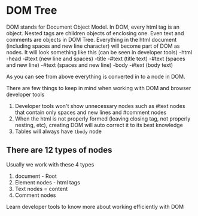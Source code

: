 # DOM Tree
DOM stands for Document Object Model. In DOM, every html tag is an object. Nested tags are children objects of enclosing one. Even text and comments are objects in DOM Tree. Everything in the html document (including spaces and new line character) will become part of DOM as nodes.
It will look something like this (can be seen in developer tools)
-html
  -head
    -#text (new line and spaces)
    -title
      -#text (title text)
    -#text (spaces and new line)
  -#text (spaces and new line)
  -body
    -#text (body text)

As you can see from above everything is converted in to a node in DOM.

There are few things to keep in mind when working with DOM and browser developer tools
1. Developer tools won't show unnecessary nodes such as #text nodes that contain only spaces and new lines and #comment nodes
2. When the html is not properly formed (leaving closing tag, not properly nesting, etc), creating DOM will auto correct it to its best knowledge
3. Tables will always have `tbody` node

## There are 12 types of nodes
Usually we work with these 4 types
1. document - Root
2. Element nodes - html tags
3. Text nodes = content
4. Comment nodes

Learn developer tools to know more about working efficiently with DOM


